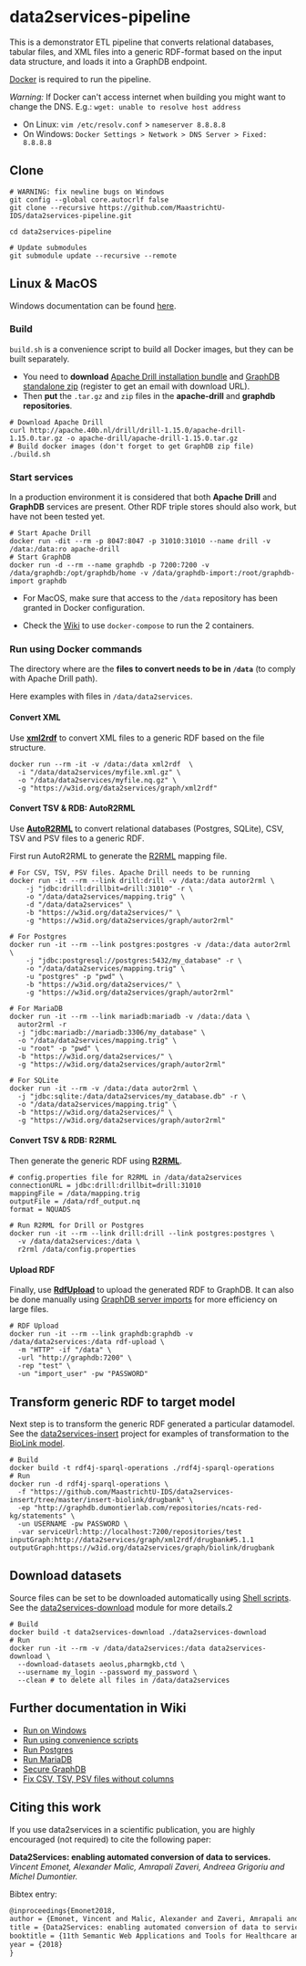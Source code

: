 # data2services-pipeline

This is a demonstrator ETL pipeline that converts relational databases, tabular files, and XML files into a generic RDF-format based on the input data structure, and loads it into a GraphDB endpoint. 

[Docker](https://docs.docker.com/install/) is required to run the pipeline.

*Warning:* If Docker can't access internet when building you might want to change the DNS. E.g.: `wget: unable to resolve host address`

- On Linux: `vim /etc/resolv.conf` > `nameserver 8.8.8.8`
- On Windows: `Docker Settings > Network > DNS Server > Fixed: 8.8.8.8`

## Clone

```shell
# WARNING: fix newline bugs on Windows
git config --global core.autocrlf false
git clone --recursive https://github.com/MaastrichtU-IDS/data2services-pipeline.git

cd data2services-pipeline

# Update submodules
git submodule update --recursive --remote
```

## Linux & MacOS

Windows documentation can be found [here](https://github.com/MaastrichtU-IDS/data2services-pipeline/wiki/Run-on-Windows).

### Build

`build.sh` is a convenience script to build all Docker images, but they can be built separately.

* You need to **download** [Apache Drill installation bundle](https://drill.apache.org/download/) and [GraphDB standalone zip](https://www.ontotext.com/products/graphdb/) (register to get an email with download URL). 
* Then **put** the `.tar.gz` and `zip` files in the **apache-drill** and **graphdb repositories**.

```shell
# Download Apache Drill
curl http://apache.40b.nl/drill/drill-1.15.0/apache-drill-1.15.0.tar.gz -o apache-drill/apache-drill-1.15.0.tar.gz
# Build docker images (don't forget to get GraphDB zip file)
./build.sh
```

### Start services

In a production environment it is considered that both **Apache Drill** and **GraphDB** services are present. Other RDF triple stores should also work, but have not been tested yet.

```shell
# Start Apache Drill
docker run -dit --rm -p 8047:8047 -p 31010:31010 --name drill -v /data:/data:ro apache-drill
# Start GraphDB
docker run -d --rm --name graphdb -p 7200:7200 -v /data/graphdb:/opt/graphdb/home -v /data/graphdb-import:/root/graphdb-import graphdb
```

* For MacOS, make sure that access to the `/data` repository has been granted in Docker configuration.

* Check the [Wiki](https://github.com/MaastrichtU-IDS/data2services-pipeline/wiki/Run-using-docker-compose) to use `docker-compose` to run the 2 containers.

### Run using Docker commands

The directory where are the **files to convert needs to be in `/data`** (to comply with Apache Drill path).

Here examples with files in `/data/data2services`.

#### Convert XML

Use [**xml2rdf**](https://github.com/MaastrichtU-IDS/xml2rdf) to convert XML files to a generic RDF based on the file structure.

```
docker run --rm -it -v /data:/data xml2rdf  \
  -i "/data/data2services/myfile.xml.gz" \
  -o "/data/data2services/myfile.nq.gz" \
  -g "https://w3id.org/data2services/graph/xml2rdf"
```

#### Convert TSV & RDB: AutoR2RML

Use [**AutoR2RML**](https://github.com/amalic/autor2rml) to convert relational databases (Postgres, SQLite), CSV, TSV and PSV files to a generic RDF.

First run AutoR2RML to generate the [R2RML](https://www.w3.org/TR/r2rml/) mapping file.

```shell
# For CSV, TSV, PSV files. Apache Drill needs to be running
docker run -it --rm --link drill:drill -v /data:/data autor2rml \
	-j "jdbc:drill:drillbit=drill:31010" -r \
	-o "/data/data2services/mapping.trig" \
	-d "/data/data2services" \
	-b "https://w3id.org/data2services/" \
	-g "https://w3id.org/data2services/graph/autor2rml"
	
# For Postgres
docker run -it --rm --link postgres:postgres -v /data:/data autor2rml \
	-j "jdbc:postgresql://postgres:5432/my_database" -r \
	-o "/data/data2services/mapping.trig" \
	-u "postgres" -p "pwd" \
	-b "https://w3id.org/data2services/" \
	-g "https://w3id.org/data2services/graph/autor2rml"

# For MariaDB
docker run -it --rm --link mariadb:mariadb -v /data:/data \
  autor2rml -r
  -j "jdbc:mariadb://mariadb:3306/my_database" \
  -o "/data/data2services/mapping.trig" \
  -u "root" -p "pwd" \
  -b "https://w3id.org/data2services/" \
  -g "https://w3id.org/data2services/graph/autor2rml"

# For SQLite
docker run -it --rm -v /data:/data autor2rml \
  -j "jdbc:sqlite:/data/data2services/my_database.db" -r \
  -o "/data/data2services/mapping.trig" \
  -b "https://w3id.org/data2services/" \
  -g "https://w3id.org/data2services/graph/autor2rml"
```

#### Convert TSV & RDB: R2RML

Then generate the generic RDF using [**R2RML**](https://github.com/amalic/r2rml). 

```shell
# config.properties file for R2RML in /data/data2services
connectionURL = jdbc:drill:drillbit=drill:31010
mappingFile = /data/mapping.trig
outputFile = /data/rdf_output.nq
format = NQUADS

# Run R2RML for Drill or Postgres
docker run -it --rm --link drill:drill --link postgres:postgres \
  -v /data/data2services:/data \
  r2rml /data/config.properties
```

#### Upload RDF

Finally, use [**RdfUpload**](https://github.com/MaastrichtU-IDS/RdfUpload/) to upload the generated RDF to GraphDB. It can also be done manually using [GraphDB server imports](http://graphdb.ontotext.com/documentation/standard/loading-data-using-the-workbench.html#importing-server-files) for more efficiency on large files.

```shell
# RDF Upload
docker run -it --rm --link graphdb:graphdb -v /data/data2services:/data rdf-upload \
  -m "HTTP" -if "/data" \
  -url "http://graphdb:7200" \
  -rep "test" \
  -un "import_user" -pw "PASSWORD"
```



## Transform generic RDF to target model

Next step is to transform the generic RDF generated a particular datamodel. See the [data2services-insert](https://github.com/MaastrichtU-IDS/data2services-insert) project for examples of transformation to the [BioLink model](https://biolink.github.io/biolink-model/docs/).

```shell
# Build
docker build -t rdf4j-sparql-operations ./rdf4j-sparql-operations
# Run
docker run -d rdf4j-sparql-operations \
  -f "https://github.com/MaastrichtU-IDS/data2services-insert/tree/master/insert-biolink/drugbank" \
  -ep "http://graphdb.dumontierlab.com/repositories/ncats-red-kg/statements" \
  -un USERNAME -pw PASSWORD \
  -var serviceUrl:http://localhost:7200/repositories/test inputGraph:http://data2services/graph/xml2rdf/drugbank#5.1.1 outputGraph:https://w3id.org/data2services/graph/biolink/drugbank
```



## Download datasets

Source files can be set to be downloaded automatically using [Shell scripts](https://github.com/MaastrichtU-IDS/data2services-download/blob/master/datasets/TEMPLATE/download.sh). See the [data2services-download](https://github.com/MaastrichtU-IDS/data2services-download) module for more details.2

```shell
# Build
docker build -t data2services-download ./data2services-download
# Run
docker run -it --rm -v /data/data2services:/data data2services-download \
  --download-datasets aeolus,pharmgkb,ctd \
  --username my_login --password my_password \
  --clean # to delete all files in /data/data2services
```



## Further documentation in Wiki

* [Run on Windows](https://github.com/MaastrichtU-IDS/data2services-pipeline/wiki/Run-on-Windows)
* [Run using convenience scripts](https://github.com/MaastrichtU-IDS/data2services-pipeline/wiki/Run-using-convenience-script)
* [Run Postgres](https://github.com/MaastrichtU-IDS/data2services-pipeline/wiki/Run-PostgreSQL)
* [Run MariaDB](https://github.com/MaastrichtU-IDS/data2services-pipeline/wiki/Run-MariaDB)
* [Secure GraphDB](https://github.com/MaastrichtU-IDS/data2services-pipeline/wiki/Secure-GraphDB:-create-users)
* [Fix CSV, TSV, PSV files without columns](https://github.com/MaastrichtU-IDS/data2services-pipeline/wiki/Fix-CSV,-TSV,-PSV-files-without-columns)



## Citing this work

If you use data2services in a scientific publication, you are highly encouraged (not required) to cite the following paper:

**Data2Services: enabling automated conversion of data to services.** *Vincent Emonet, Alexander Malic, Amrapali Zaveri, Andreea Grigoriu and Michel Dumontier.*

Bibtex entry:

```tex
@inproceedings{Emonet2018,
author = {Emonet, Vincent and Malic, Alexander and Zaveri, Amrapali and Grigoriu, Andreea and Dumontier, Michel},
title = {Data2Services: enabling automated conversion of data to services},
booktitle = {11th Semantic Web Applications and Tools for Healthcare and Life Sciences},
year = {2018}
}
```

